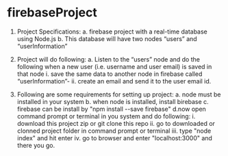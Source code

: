 # firebaseProject

1. Project Specifications:
  a. firebase project with a real-time database using Node.js
  b. This database will have two nodes “users” and “userInformation”

2. Project will do following:
  a. Listen to the “users” node and do the following when a new user (i.e. username and user email) is saved in that node
    i.  save the same data to another node in firebase called “userInformation”-
    ii. create an email and send it to the user email id.
    
3. Following are some requirements for setting up project:
  a. node must be installed in your system
  b. when node is installed, install birebase
  c. firebase can be install by 
      "npm install --save firebase"
  d.now open command prompt or terminal in you system and do following:
    i.    download this project zip or git clone this repo
    ii.   go to downloaded or clonned project folder in command prompt or terminal
    iii.  type "node index" and hit enter
    iv.   go to browser and enter "localhost:3000" and there you go.
